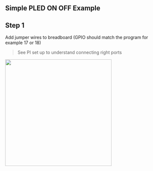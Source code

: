 ## Simple PLED ON OFF Example

## Step 1 

Add jumper wires to breadboard (GPIO should match the program for example 17 or 18)
> See PI set up to understand connecting right ports

<img src ="https://cdn.shopify.com/s/files/1/0176/3274/files/LEDs-BB400-1LED_bb_grande.png?6398700510979146820" width=340>
